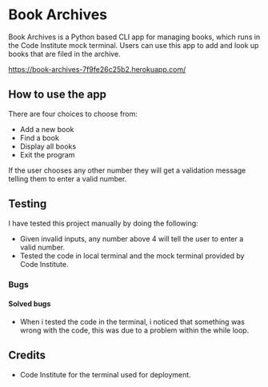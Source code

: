 # Book Archives 

Book Archives is a Python based CLI app for managing books, which runs in the Code Institute mock terminal.
Users can use this app to add and look up books that are filed in the archive. 

https://book-archives-7f9fe26c25b2.herokuapp.com/

## How to use the app 

There are four choices to choose from: 

* Add a new book 
* Find a book
* Display all books 
* Exit the program

If the user chooses any other number they will get a validation message telling them to enter
a valid number. 


## Testing

I have tested this project manually by doing the following: 

* Given invalid inputs, any number above 4 will tell the user to enter a valid number.
* Tested the code in local terminal and the mock terminal provided by Code Institute.


### Bugs 

#### Solved bugs

* When i tested the code in the terminal, i noticed that something was wrong with the code, this was
due to a problem within the while loop.

## Credits

* Code Institute for the terminal used for deployment.





